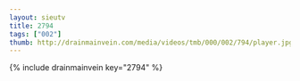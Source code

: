 ```yaml
--- 
layout: sieutv
title: 2794
tags: ["002"]
thumb: http://drainmainvein.com/media/videos/tmb/000/002/794/player.jpg
---
```

{% include drainmainvein key="2794" %} 
